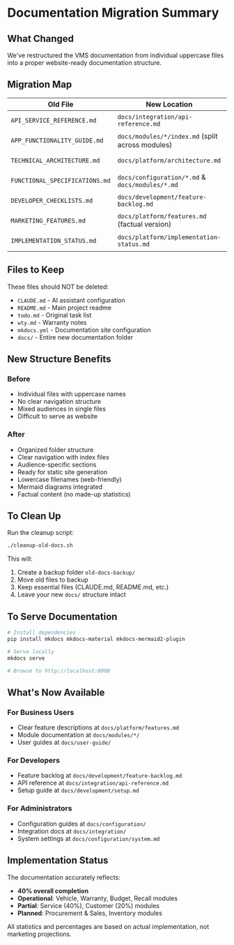 # Documentation Migration Summary

## What Changed

We've restructured the VMS documentation from individual uppercase files into a proper website-ready documentation structure.

## Migration Map

| Old File | New Location | Status |
|----------|--------------|--------|
| `API_SERVICE_REFERENCE.md` | `docs/integration/api-reference.md` | ✅ Migrated |
| `APP_FUNCTIONALITY_GUIDE.md` | `docs/modules/*/index.md` (split across modules) | ✅ Migrated |
| `TECHNICAL_ARCHITECTURE.md` | `docs/platform/architecture.md` | ✅ Migrated |
| `FUNCTIONAL_SPECIFICATIONS.md` | `docs/configuration/*.md` & `docs/modules/*.md` | ✅ Migrated |
| `DEVELOPER_CHECKLISTS.md` | `docs/development/feature-backlog.md` | ✅ Migrated |
| `MARKETING_FEATURES.md` | `docs/platform/features.md` (factual version) | ✅ Migrated |
| `IMPLEMENTATION_STATUS.md` | `docs/platform/implementation-status.md` | ✅ Migrated |

## Files to Keep

These files should NOT be deleted:
- `CLAUDE.md` - AI assistant configuration
- `README.md` - Main project readme  
- `todo.md` - Original task list
- `wty.md` - Warranty notes
- `mkdocs.yml` - Documentation site configuration
- `docs/` - Entire new documentation folder

## New Structure Benefits

### Before
- Individual files with uppercase names
- No clear navigation structure
- Mixed audiences in single files
- Difficult to serve as website

### After
- Organized folder structure
- Clear navigation with index files
- Audience-specific sections
- Ready for static site generation
- Lowercase filenames (web-friendly)
- Mermaid diagrams integrated
- Factual content (no made-up statistics)

## To Clean Up

Run the cleanup script:
```bash
./cleanup-old-docs.sh
```

This will:
1. Create a backup folder `old-docs-backup/`
2. Move old files to backup
3. Keep essential files (CLAUDE.md, README.md, etc.)
4. Leave your new `docs/` structure intact

## To Serve Documentation

```bash
# Install dependencies
pip install mkdocs mkdocs-material mkdocs-mermaid2-plugin

# Serve locally
mkdocs serve

# Browse to http://localhost:8000
```

## What's Now Available

### For Business Users
- Clear feature descriptions at `docs/platform/features.md`
- Module documentation at `docs/modules/*/`
- User guides at `docs/user-guide/`

### For Developers  
- Feature backlog at `docs/development/feature-backlog.md`
- API reference at `docs/integration/api-reference.md`
- Setup guide at `docs/development/setup.md`

### For Administrators
- Configuration guides at `docs/configuration/`
- Integration docs at `docs/integration/`
- System settings at `docs/configuration/system.md`

## Implementation Status

The documentation accurately reflects:
- **40% overall completion**
- **Operational**: Vehicle, Warranty, Budget, Recall modules
- **Partial**: Service (40%), Customer (20%) modules
- **Planned**: Procurement & Sales, Inventory modules

All statistics and percentages are based on actual implementation, not marketing projections.